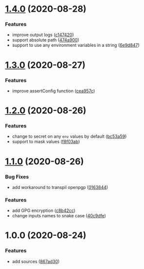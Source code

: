 # [1.4.0](https://github.com/satoruk/action-prepare/compare/v1.3.0...v1.4.0) (2020-08-28)


### Features

* improve output logs ([c147420](https://github.com/satoruk/action-prepare/commit/c147420f2f924516e0e537e1faa4c432ce176548))
* support absolute path ([474a900](https://github.com/satoruk/action-prepare/commit/474a9005a0613e9ffdda8c1a2fc7071dc27225b4))
* support to use any environment variables in a string ([6e9d847](https://github.com/satoruk/action-prepare/commit/6e9d847e6d8ddf08d7d212eaf02c53d02e21bbb9))

# [1.3.0](https://github.com/satoruk/action-prepare/compare/v1.2.0...v1.3.0) (2020-08-27)


### Features

* improve assertConfig function ([cea957c](https://github.com/satoruk/action-prepare/commit/cea957c38ff64e14eebd7ebb6c115573a9174cab))

# [1.2.0](https://github.com/satoruk/action-prepare/compare/v1.1.0...v1.2.0) (2020-08-26)


### Features

* change to secret on any `env` values by default ([bc53a59](https://github.com/satoruk/action-prepare/commit/bc53a59bf0cca6d322d84f92d14b47c053c1f00f))
* support to mask values ([f8f03ab](https://github.com/satoruk/action-prepare/commit/f8f03ab09598d660a1ba165ec4cd23af1b717fa0))

# [1.1.0](https://github.com/satoruk/action-prepare/compare/v1.0.0...v1.1.0) (2020-08-26)


### Bug Fixes

* add workaround to transpil openpgp ([0163844](https://github.com/satoruk/action-prepare/commit/016384433071e7539e578d65687a4901f3f70c09))


### Features

* add GPG encryption ([c8b42cc](https://github.com/satoruk/action-prepare/commit/c8b42cc1b4fe0c0be98066f5155fd608fc6d3524))
* change inputs names to snake case ([40c9dfe](https://github.com/satoruk/action-prepare/commit/40c9dfe6f22ee85c4fa0d8f29a90f9171184f75a))

# 1.0.0 (2020-08-24)


### Features

* add sources ([867ad30](https://github.com/satoruk/action-prepare/commit/867ad301f989b2776cdc67080fe0766bedc81e7c))
